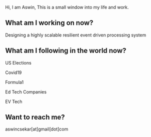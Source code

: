 Hi, I am Aswin, This is a small window into my life and work.

## What am I working on now?

Designing a highly scalable resilient event driven processing system

## What am I following in the world now?

US Elections

Covid19

Formula1

Ed Tech Companies

EV Tech

## Want to reach me?

aswincsekar[at]gmail[dot]com
